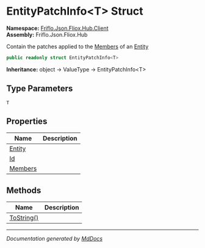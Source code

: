 ﻿<!--  
  <auto-generated>   
    The contents of this file were generated by a tool.  
    Changes to this file may be list if the file is regenerated  
  </auto-generated>   
-->

# EntityPatchInfo\<T\> Struct

**Namespace:** [Friflo.Json.Fliox.Hub.Client](../index.md)  
**Assembly:** Friflo.Json.Fliox.Hub

Contain the patches applied to the [Members](properties/Members.md) of an [Entity](properties/Entity.md)

```csharp
public readonly struct EntityPatchInfo<T>
```

**Inheritance:** object → ValueType → EntityPatchInfo\<T\>

## Type Parameters

`T`

## Properties

| Name                             | Description |
| -------------------------------- | ----------- |
| [Entity](properties/Entity.md)   |             |
| [Id](properties/Id.md)           |             |
| [Members](properties/Members.md) |             |

## Methods

| Name                              | Description |
| --------------------------------- | ----------- |
| [ToString()](methods/ToString.md) |             |

___

*Documentation generated by [MdDocs](https://github.com/ap0llo/mddocs)*
